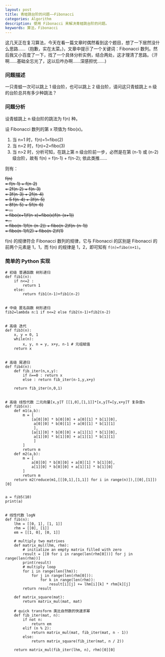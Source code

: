 ```yaml
---
layout: post
title: 青蛙跳台阶的问题——Fibonacci
categories: Algorithm
description: 使用 Fibonacci 来解决青蛙跳台阶的问题。
keywords: 算法，Fibonacci
---
```


这几天正在复习算法，今天在看一篇文章时偶然看到这个题目，想了一下居然没什么思路……（抱歉，实在太菜。)，文章中提示了一个关键词：Fibonacci 数列。然后我又小百度了一下，找了一个具体分析实例，结合两处，这才理清了思路。（汗啊……基础全忘光了，这以后咋办啊……深感担忧……)

### 问题描述

一只青蛙一次可以跳上 1 级台阶，也可以跳上 2 级台阶，请问这只青蛙跳上 n 级的台阶总共有多少种跳法？

### 问题分析

设青蛙跳上 n 级台阶的跳法为 f(n) 种。

设 Fibonacci 数列的第 x 项值为 fibo(x)。

1. 当 n=1 时，f(n)=1=fibo(2)
2. 当 n=2 时，f(n)=2=fibo(3)
3. 当 n>2 时，分析可知，在跳上第 n 级台阶前一步，必然是在第 (n-1) 或 (n-2) 级台阶，故有 f(n) = f(n-1) + f(n-2); 依此类推……

则有：

<del>f(n)</del>  
<del>= f(n-1) + f(n-2)</del>  
<del>= 2f(n-2) + f(n-3)</del>  
<del>= 3f(n-3) + 2f(n-4)</del>  
<del>= 5 f(n-4) + 3f(n-5)</del>  
<del>= 8f(n-5) + 5f(n-6)</del>  
<del>= ...</del>  
<del>= fibo(x+1)f(n-x)+fibo(x)f(n-(x+1))</del>  
<del>=...</del>  
<del>= fibo(n-1)f(n-(n-2)) + fibo(n-2)f(n-(n-1))</del>  
<del>= fibo(n-1)f(2) + fibo(n-2)f(1)</del>  

f(n) 的规律符合 Fibonacci 数列的规律，它与 Fibonacci 的区别是 Fibonacci 的前两个元素是 1，1，而 f(n) 的规律是 1，2，即可知有 `f(n)=fibo(n+1)`。

### 简单的 Python 实现

```
# 初级 普通函数 树形递归
def fib1(n):
    if n<=2 :
        return 1
    else:
        return fib1(n-1)+fib1(n-2)


# 中级 匿名函数 树形递归
fib2=lambda n:1 if n<=2 else fib2(n-1)+fib2(n-2)


# 高级 迭代
def fib3(n):
    x, y = 0, 1
    while(n):
        x, y, n = y, x+y, n-1 # 元组赋值
    return x


# 高级 尾递归
def fib4(n):
    def fib_iter(n,x,y):
        if n==0 : return x
        else : return fib_iter(n-1,y,x+y)

    return fib_iter(n,0,1)


# 高级 线性代数 二元向量[x,y]T [[1,0],[1,1]]*[x,y]T=[y,x+y]T 复杂度n
def fib5(n):
    def m1(a,b):
        m = [
            [a[0][0] * b[0][0] + a[0][1] * b[1][0],
             a[0][0] * b[0][1] + a[0][1] * b[1][1]
             ],
            [a[1][0] * b[0][0] + a[1][1] * b[1][0],
             a[1][0] * b[1][0] + a[1][1] * b[1][1]
             ]
        ]
        return m
    def m2(a,b):
        m = [
            a[0][0] * b[0][0] + a[0][1] * b[1][0],
            a[1][0] * b[0][0] + a[1][1] * b[1][0]
        ]
        return m
    return m2(reduce(m1,[[[0,1],[1,1]] for i in range(n)]),[[0],[1]])[0]


a = fib5(10)
print(a)


# 线性代数 logN
def fib(n):
    lhm = [[0, 1], [1, 1]]
    rhm = [[0], [1]]
    em = [[1, 0], [0, 1]]

    # multiply two matrixes
    def matrix_mul(lhm, rhm):
        # initialize an empty matrix filled with zero
        result = [[0 for i in range(len(rhm[0]))] for j in range(len(rhm))]
        print(result)
        # multiply loop
        for i in range(len(lhm)):
            for j in range(len(rhm[0])):
                for k in range(len(rhm)):
                    result[i][j] += lhm[i][k] * rhm[k][j]
        return result

    def matrix_square(mat):
        return matrix_mul(mat, mat)

    # quick transform 类比自然数的快速求幂
    def fib_iter(mat, n):
        if not n:
            return em
        elif (n % 2):
            return matrix_mul(mat, fib_iter(mat, n - 1))
        else:
            return matrix_square(fib_iter(mat, n / 2))

    return matrix_mul(fib_iter(lhm, n), rhm)[0][0]

```
